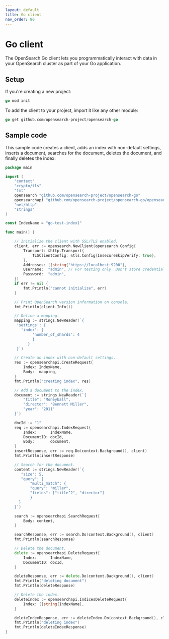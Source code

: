 ```yaml
---
layout: default
title: Go client
nav_order: 80
---
```


# Go client

The OpenSearch Go client lets you programmatically interact with data in your OpenSearch cluster as part of your Go application.


## Setup

If you're creating a new project:

```go
go mod init
```

To add the client to your project, import it like any other module:

```go
go get github.com/opensearch-project/opensearch-go
```

## Sample code

This sample code creates a client, adds an index with non-default settings, inserts a document, searches for the document, deletes the document, and finally deletes the index:

```go
package main

import (
	"context"
	"crypto/tls"
	"fmt"
	opensearch "github.com/opensearch-project/opensearch-go"
	opensearchapi "github.com/opensearch-project/opensearch-go/opensearchapi"
	"net/http"
	"strings"
)

const IndexName = "go-test-index1"

func main() {

	// Initialize the client with SSL/TLS enabled.
	client, err := opensearch.NewClient(opensearch.Config{
		Transport: &http.Transport{
			TLSClientConfig: &tls.Config{InsecureSkipVerify: true},
		},
		Addresses: []string{"https://localhost:9200"},
		Username:  "admin", // For testing only. Don't store credentials in code.
		Password:  "admin",
	})
	if err != nil {
		fmt.Println("cannot initialize", err)
	}

	// Print OpenSearch version information on console.
	fmt.Println(client.Info())

	// Define a mapping.
	mapping := strings.NewReader(`{
	 'settings': {
	   'index': {
            'number_of_shards': 4
            }
          }
	 }`)

	// Create an index with non-default settings.
	res := opensearchapi.CreateRequest{
		Index: IndexName,
		Body:  mapping,
	}
	fmt.Println("creating index", res)

	// Add a document to the index.
	document := strings.NewReader(`{
		"title": "Moneyball",
		"director": "Bennett Miller",
		"year": "2011"
	}`)

	docId := "1"
	req := opensearchapi.IndexRequest{
		Index:      IndexName,
		DocumentID: docId,
		Body:       document,
	}
	insertResponse, err := req.Do(context.Background(), client)
	fmt.Println(insertResponse)

	// Search for the document.
	content := strings.NewReader(`{
  	   "size": 5,
  	   "query": {
    	   "multi_match": {
      	   "query": "miller",
      	   "fields": ["title^2", "director"]
    	   }
  	  }
	}`)

	search := opensearchapi.SearchRequest{
		Body: content,
	}

	searchResponse, err := search.Do(context.Background(), client)
	fmt.Println(searchResponse)

	// Delete the document.
	delete := opensearchapi.DeleteRequest{
		Index:      IndexName,
		DocumentID: docId,
	}

	deleteResponse, err := delete.Do(context.Background(), client)
	fmt.Println("deleting document")
	fmt.Println(deleteResponse)

	// Delete the index.
	deleteIndex := opensearchapi.IndicesDeleteRequest{
		Index: []string{IndexName},
	}

	deleteIndexResponse, err := deleteIndex.Do(context.Background(), client)
	fmt.Println("deleting index")
	fmt.Println(deleteIndexResponse)
}
```
